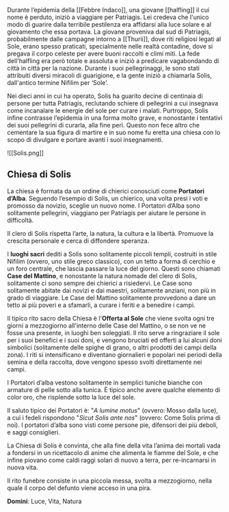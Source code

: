 Durante l’epidemia della [[Febbre Indaco]], una giovane [[halfling]] il cui nome è perduto, iniziò a viaggiare per Patriagis. Lei credeva che l'unico modo di guarire dalla terribile pestilenza era affidarsi alla luce solare e al giovamento che essa portava. La giovane proveniva dal sud di Patriagis, probabilmente dalle campagne intorno a [[Thurii]], dove riti religiosi legati al Sole, erano spesso praticati, specialmente nelle realtà contadine, dove si pregava il corpo celeste per avere buoni raccolti e climi miti. 
La fede dell'halfling era però totale e assoluta e iniziò a predicare vagabondando di città in città per la nazione. Durante i suoi pellegrinaggi, le sono stati attribuiti diversi miracoli di guarigione, e la gente iniziò a chiamarla Solis, dall'antico termine Nifilim per ‘Sole’.

Nei dieci anni in cui ha operato, Solis ha guarito decine di centinaia di persone per tutta Patriagis, reclutando schiere di pellegrini a cui insegnava come incanalare le energie del sole per curare i malati. Purtroppo, Solis infine contrasse l’epidemia in una forma molto grave, e nonostante i tentativi dei suoi pellegrini di curarla, alla fine perì. Questo non fece altro che cementare la sua figura di martire e in suo nome fu eretta una chiesa con lo scopo di divulgare e portare avanti i suoi insegnamenti. 

![[Solis.png]]

## Chiesa di Solis

La chiesa è formata da un ordine di chierici conosciuti come **Portatori d’Alba**. Seguendo l’esempio di Solis, un chierico, una volta presi i voti e promosso da novizio, sceglie un nuovo nome. I Portatori d’Alba sono solitamente pellegrini, viaggiano per Patriagis per aiutare le persone in difficoltà. 

Il clero di Solis rispetta l’arte, la natura, la cultura e la libertà. Promuove la crescita personale e cerca di diffondere speranza. 

I **luoghi sacri** dediti a Solis sono solitamente piccoli templi, costruiti in stile Nifilim (ovvero, uno stile greco classico), con un tetto a forma di cerchio e un foro centrale, che lascia passare la luce del giorno. Questi sono chiamati **Case del Mattino**, e nonostante la natura nomade del clero di Solis, solitamente ci sono sempre dei chierici a risiedervi. Le Case sono solitamente abitate dai novizi e dai maestri, solitamente anziani, non più in grado di viaggiare. 
Le Case del Mattino solitamente provvedono a dare un tetto ai più poveri e a sfamarli, a curare i feriti e a benedire i campi. 

Il tipico rito sacro della Chiesa è l'**Offerta al Sole** che viene svolta ogni tre giorni a mezzogiorno all'interno delle Case del Mattino, o se non ve ne fosse una presente, in luoghi ben soleggiati. Il rito serve a ringraziare il sole per i suoi benefici e i suoi doni, e vengono bruciati ed offerti a lui alcuni doni simbolici (solitamente delle spighe di grano, o altri prodotti dei campi della zona).
I riti si intensificano e diventano giornalieri e popolari nei periodi della semina e della raccolta, dove vengono spesso svolti direttamente nei campi. 

I Portatori d’alba vestono solitamente in semplici tuniche bianche con armature di pelle sotto alla tunica. È tipico anche avere qualche elemento di color oro, che risplende sotto la luce del sole. 

Il saluto tipico dei Portatori è: "*A lumine motus*" (ovvero: Mosso dalla luce), a cui i fedeli rispondono "*Sicut Solis ante nos*" (ovvero: Come Solis prima di noi).
I portatori d’alba sono visti come persone pie, difensori dei più deboli, e saggi consiglieri. 

La Chiesa di Solis è convinta, che alla fine della vita l’anima dei mortali vada a fondersi in un ricettacolo di anime che alimenta le fiamme del Sole, e che infine piovano come caldi raggi solari di nuovo a terra, per re-incarnarsi in nuova vita.   

Il rito funebre consiste in una piccola messa, svolta a mezzogiorno, nella quale il corpo del defunto viene acceso in una pira. 

**Domini**: Luce, Vita, Natura